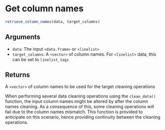 # Get column names

```r
retrieve_column_names(data, target_columns)
```

## Arguments

- `data`: The input `<data.frame>` or `<linelist>`
- `target_columns`: A `<vector>` of column names. For `<linelist>` data, this can be set to `linelist_tags`

## Returns

A `<vector>` of column names to be used for the target cleaning operations

When performing several data cleaning operations using the `clean_data()` function, the input column names might be altered by after the column names cleaning. As a consequence of this, some cleaning operations will fail due to the column names mismatch. This function is provided to anticipate on this scenario, hence providing continuity between the cleaning operations.
